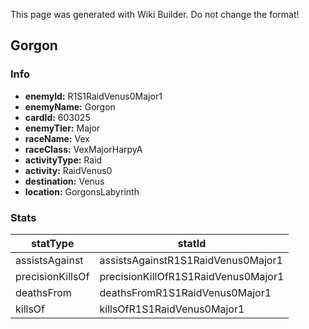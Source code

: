 <span class="wiki-builder">This page was generated with Wiki Builder. Do not change the format!</span>

## Gorgon
### Info
* **enemyId:** R1S1RaidVenus0Major1
* **enemyName:** Gorgon
* **cardId:** 603025
* **enemyTier:** Major
* **raceName:** Vex
* **raceClass:** VexMajorHarpyA
* **activityType:** Raid
* **activity:** RaidVenus0
* **destination:** Venus
* **location:** GorgonsLabyrinth

### Stats
statType | statId
-------- | ------
assistsAgainst | assistsAgainstR1S1RaidVenus0Major1
precisionKillsOf | precisionKillOfR1S1RaidVenus0Major1
deathsFrom | deathsFromR1S1RaidVenus0Major1
killsOf | killsOfR1S1RaidVenus0Major1

